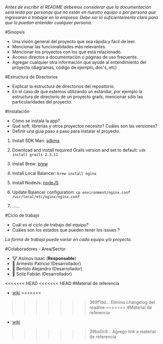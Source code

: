 *Antes de escribir el README debemos considerar que la documentación será leída por personas que no están en nuestro equipo o por persona que ingresarán a trabajar en la empresa. Debe ser lo suficientemente clara para que lo puedan entender cualquier persona.*

#Sinopsis

- Una visión general del proyecto que sea rápida y fácil de leer.
- Mencionar las funcionalidades más relevantes. 
- Mencionar los proyectos con los que está relacionado. 
- Acceso directos a documentación o páginas de uso frecuente.
- Agregar cualquier otra información que ayude al entendimiento del proyecto (diagramas, código de ejemplo, doc's, etc)

#Estructura de Directorios

- Explicar la estructura de directorios del repositorio. 
- En el caso de que estemos utilizando un estándar, por ejemplo la estructura de directorio de un proyecto grails, mencionar sólo las particularidades del proyecto.  

#Instalación 

- Cómo se instala la app?
- Qué soft, librerías y otros proyectos necesito? Cuáles son las versiones?
- Definir una guia paso a paso para instalar el proyecto. 

1. Install SDK Man:  [sdkma](http://sdkman.io/)

2. Download and install required Grails version and set to default:
	`sdk install grails 2.3.11`

3. Install Brew: [brew](http://brew.sh/)

4. Install Local Balancer:
	`brew install nginx`

5. Install NodeJs: [nodeJS](https://nodejs.org/en/)

6. Update Balancer configuration: 
	`cp environment/nginx.conf /usr/local/etc/nginx/nginx.conf`

7. ......


#Ciclo de trabajo 

- Cuál es el ciclo de trabajo del equipo? 
- Cuáles son los estados que pueden tener los issues ? 

*La forma de trabajo puede variar en cada equipo y/o proyecto.*


#Colaboradores - Area/Sector

- :cow: Asimov Isaac (**Responsable**)
- :boar: Armesto Patricio (Desarrollador)
- :bear: Bertolo Alejandro (Desarrollador)
- :rabbit: Solíz Fabián (Desarrollador)

<<<<<<< HEAD
<<<<<<< HEAD
#Material de referencia
- [wiki](https://github.com/fabysoliz/proyecto-template/wiki/Material-de-referencia)
=======
>>>>>>> 369f1dd... Elimino changelog del readme
=======
#Material de referencia
- [wiki](https://github.com/fabysoliz/proyecto-template/wiki/Material-de-referencia)
>>>>>>> 39ba0c9... Agrego link a material de referencia
